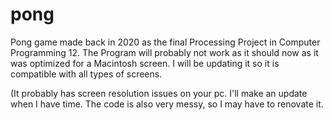 # pong
Pong game made back in 2020 as the final Processing Project in Computer Programming 12.
The Program will probably not work as it should now as it was optimized for a Macintosh screen. 
I will be updating it so it is compatible with all types of screens.

(It probably has screen resolution issues on your pc. I'll make an update when I have time. The code is also very messy, so I may have to renovate it.
